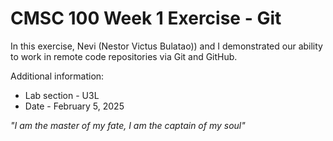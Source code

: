 # CMSC 100 Week 1 Exercise - Git
In this exercise, Nevi (Nestor Victus Bulatao)) and I demonstrated our ability to work in remote code repositories via Git and GitHub.

Additional information:
- Lab section - U3L
- Date - February 5, 2025

*"I am the master of my fate, I am the captain of my soul"*